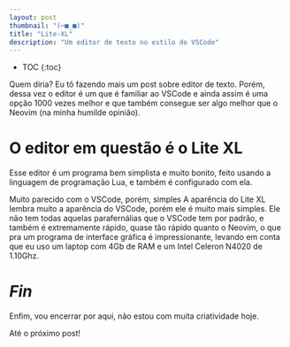 ```yaml
---
layout: post
thumbnail: "(⌐■_■)"
title: "Lite-XL"
description: "Um editor de texto no estilo do VSCode"
---
```

* TOC
{:toc}

Quem diria? Eu tô fazendo mais um post sobre editor de texto. Porém, dessa
vez o editor é um que é familiar ao VSCode e ainda assim é uma opção 1000 vezes
melhor e que também consegue ser algo melhor que o Neovim (na minha humilde
opinião).

# O editor em questão é o Lite XL

Esse editor é um programa bem simplista e muito bonito, feito usando a
linguagem de programação Lua, e também é configurado com ela.

Muito parecido com o VSCode, porém, simples A aparência do Lite XL lembra muito
a aparência do VSCode, porém ele é muito mais simples. Ele não tem todas
aquelas parafernálias que o VSCode tem por padrão, e também é extremamente
rápido, quase tão rápido quanto o Neovim, o que pra um programa de interface
gráfica é impressionante, levando em conta que eu uso um laptop com 4Gb de RAM
e um Intel Celeron N4020 de 1.10Ghz.

# _Fin_

Enfim, vou encerrar por aqui, não estou com muita criatividade hoje.

Até o próximo post!

